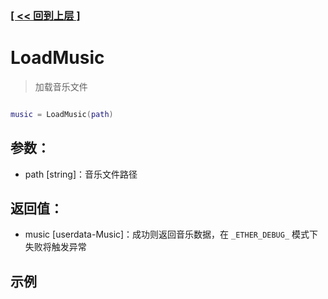 ### [[ << 回到上层 ]](README.md)

# LoadMusic

> 加载音乐文件

```lua

music = LoadMusic(path)

```

## 参数：

+ path [string]：音乐文件路径

## 返回值：

+ music [userdata-Music]：成功则返回音乐数据，在 `_ETHER_DEBUG_` 模式下失败将触发异常

## 示例

```lua

```